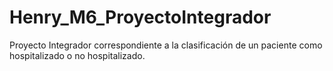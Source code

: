# Henry_M6_ProyectoIntegrador
Proyecto Integrador correspondiente a la clasificación de un paciente como hospitalizado o no hospitalizado.
